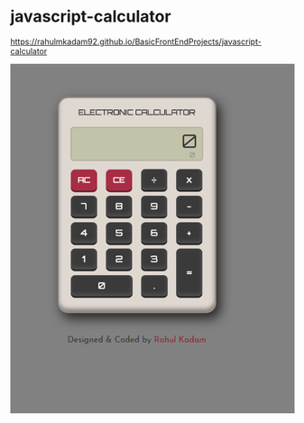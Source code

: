 # javascript-calculator

https://rahulmkadam92.github.io/BasicFrontEndProjects/javascript-calculator

![](javascript-calculator.PNG)
